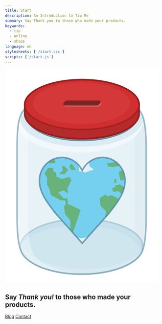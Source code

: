 ```yaml
---
title: Start
description: An Introduction to Tip Me
summary: Say Thank you to those who made your products.
keywords:
  - tip
  - online
  - shops
language: en
stylesheets: ['/start.css']
scripts: ['/start.js']
---
```


<div id="intro">
	<img id="intro-logo" src="jar.svg" alt="Tip Me Logo"/>
	<h2>Say <em id="intro-thankyou">Thank you!</em> to those who made your products.</h2>
	<a class="button" href="/blog/">Blog</a>
	<a class="button" href="/contact/">Contact</a>
</div>
